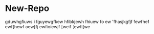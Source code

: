 # New-Repo
gduwhgfiuws i fguyewgfkew hfibkjewh fhiuew fo ew
'fhasjkgfjf
fewfhef
ewf[hewf
oew[fj
ewfioiewjf
[weif
[ewfi[we
